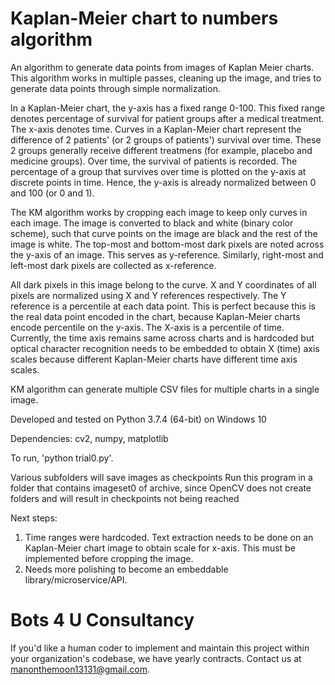 # Kaplan-Meier chart to numbers algorithm

An algorithm to generate data points from images of Kaplan Meier charts. This algorithm works in multiple passes, cleaning up the image, and tries to generate data points through simple normalization.

In a Kaplan-Meier chart, the y-axis has a fixed range 0-100. This fixed range denotes percentage of survival for patient groups after a medical treatment. The x-axis denotes time. Curves in a Kaplan-Meier chart represent the difference of 2 patients' (or 2 groups of patients') survival over time. These 2 groups generally receive different treatmens (for example, placebo and medicine groups). Over time, the survival of patients is recorded. The percentage of a group that survives over time is plotted on the y-axis at discrete points in time. Hence, the y-axis is already normalized between 0 and 100 (or 0 and 1).

The KM algorithm works by cropping each image to keep only curves in each image. The image is converted to black and white (binary color scheme), such that curve points on the image are black and the rest of the image is white. The top-most and bottom-most dark pixels are noted across the y-axis of an image. This serves as y-reference. Similarly, right-most and left-most dark pixels are collected as x-reference.

All dark pixels in this image belong to the curve. X and Y coordinates of all pixels are normalized using X and Y references respectively. The Y reference is a percentile at each data point. This is perfect because this is the real data point encoded in the chart, because Kaplan-Meier charts encode percentile on the y-axis. The X-axis is a percentile of time. Currently, the time axis remains same across charts and is hardcoded but optical character recognition needs to be embedded to obtain X (time) axis scales because different Kaplan-Meier charts have different time axis scales.

KM algorithm can generate multiple CSV files for multiple charts in a single image.

Developed and tested on Python 3.7.4 (64-bit) on Windows 10

Dependencies: cv2, numpy, matplotlib

To run, 'python trial0.py'.


Various subfolders will save images as checkpoints
Run this program in a folder that contains imageset0 of archive, since OpenCV does not create folders and will result in checkpoints not being reached


Next steps:

1. Time ranges were hardcoded. Text extraction needs to be done on an Kaplan-Meier chart image to obtain scale for x-axis. This must be implemented before cropping the image.
2. Needs more polishing to become an embeddable library/microservice/API.

# Bots 4 U Consultancy

If you'd like a human coder to implement and maintain this project within your organization's codebase, we have yearly contracts. Contact us at manonthemoon13131@gmail.com.
